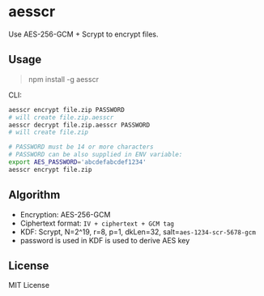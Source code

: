 # aesscr

Use AES-256-GCM + Scrypt to encrypt files.

## Usage

> npm install -g aesscr

CLI:

```sh
aesscr encrypt file.zip PASSWORD
# will create file.zip.aesscr
aesscr decrypt file.zip.aesscr PASSWORD
# will create file.zip

# PASSWORD must be 14 or more characters
# PASSWORD can be also supplied in ENV variable:
export AES_PASSWORD='abcdefabcdef1234'
aesscr encrypt file.zip
```

## Algorithm

- Encryption: AES-256-GCM
- Ciphertext format: `IV + ciphertext + GCM tag`
- KDF: Scrypt, N=2^19, r=8, p=1, dkLen=32, salt=`aes-1234-scr-5678-gcm`
- password is used in KDF is used to derive AES key

## License

MIT License

